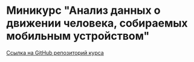 # Миникурс "Анализ данных о движении человека, собираемых мобильным устройством"

[Ссылка на GitHub репозиторий курса](https://github.com/Murcha1990/Activities-analysis)